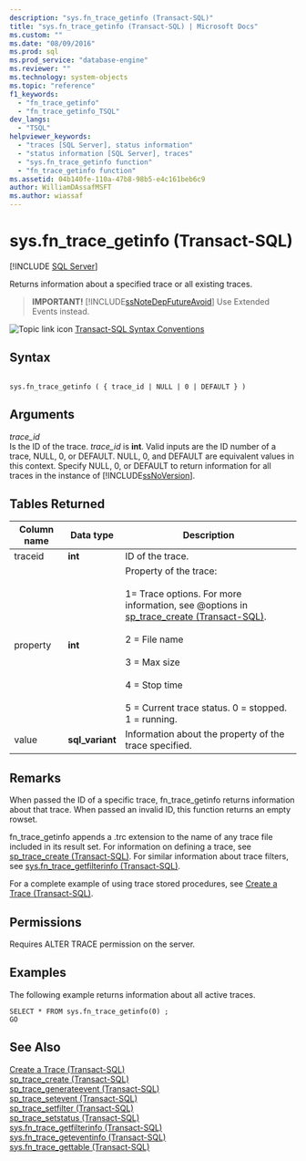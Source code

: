 ```yaml
---
description: "sys.fn_trace_getinfo (Transact-SQL)"
title: "sys.fn_trace_getinfo (Transact-SQL) | Microsoft Docs"
ms.custom: ""
ms.date: "08/09/2016"
ms.prod: sql
ms.prod_service: "database-engine"
ms.reviewer: ""
ms.technology: system-objects
ms.topic: "reference"
f1_keywords: 
  - "fn_trace_getinfo"
  - "fn_trace_getinfo_TSQL"
dev_langs: 
  - "TSQL"
helpviewer_keywords: 
  - "traces [SQL Server], status information"
  - "status information [SQL Server], traces"
  - "sys.fn_trace_getinfo function"
  - "fn_trace_getinfo function"
ms.assetid: 04b140fe-110a-47b8-98b5-e4c161beb6c9
author: WilliamDAssafMSFT
ms.author: wiassaf
---
```

# sys.fn_trace_getinfo (Transact-SQL)
[!INCLUDE [SQL Server](../../includes/applies-to-version/sqlserver.md)]

  Returns information about a specified trace or all existing traces.  
  
> **IMPORTANT!** [!INCLUDE[ssNoteDepFutureAvoid](../../includes/ssnotedepfutureavoid-md.md)] Use Extended Events instead.    
  
 ![Topic link icon](../../database-engine/configure-windows/media/topic-link.gif "Topic link icon") [Transact-SQL Syntax Conventions](../../t-sql/language-elements/transact-sql-syntax-conventions-transact-sql.md)  
  
## Syntax  
  
```  
  
sys.fn_trace_getinfo ( { trace_id | NULL | 0 | DEFAULT } )  
```  
  
## Arguments  
 *trace_id*  
 Is the ID of the trace. *trace_id* is **int**.  Valid inputs are the ID number of a trace, NULL, 0, or DEFAULT. NULL, 0, and DEFAULT are equivalent values in this context. Specify NULL, 0, or DEFAULT to return information for all traces in the instance of [!INCLUDE[ssNoVersion](../../includes/ssnoversion-md.md)].  
  
## Tables Returned  
  
|Column name|Data type|Description|  
|-----------------|---------------|-----------------|  
|traceid|**int**|ID of the trace.|  
|property|**int**|Property of the trace:<br /><br /> 1= Trace options. For more information, see @options in [sp_trace_create &#40;Transact-SQL&#41;](../../relational-databases/system-stored-procedures/sp-trace-create-transact-sql.md).<br /><br /> 2 = File name<br /><br /> 3 = Max size<br /><br /> 4 = Stop time<br /><br /> 5 = Current trace status. 0 = stopped. 1 = running.|  
|value|**sql_variant**|Information about the property of the trace specified.|  
  
## Remarks  
 When passed the ID of a specific trace, fn_trace_getinfo returns information about that trace. When passed an invalid ID, this function returns an empty rowset.  
  
 fn_trace_getinfo appends a .trc extension to the name of any trace file included in its result set. For information on defining a trace, see [sp_trace_create &#40;Transact-SQL&#41;](../../relational-databases/system-stored-procedures/sp-trace-create-transact-sql.md). For similar information about trace filters, see [sys.fn_trace_getfilterinfo &#40;Transact-SQL&#41;](../../relational-databases/system-functions/sys-fn-trace-getfilterinfo-transact-sql.md).  
  
 For a complete example of using trace stored procedures, see [Create a Trace &#40;Transact-SQL&#41;](../../relational-databases/sql-trace/create-a-trace-transact-sql.md).  
  
## Permissions  
 Requires ALTER TRACE permission on the server.  
  
## Examples  
 The following example returns information about all active traces.  
  
```  
SELECT * FROM sys.fn_trace_getinfo(0) ;  
GO  
```  
  
## See Also  
 [Create a Trace &#40;Transact-SQL&#41;](../../relational-databases/sql-trace/create-a-trace-transact-sql.md)   
 [sp_trace_create &#40;Transact-SQL&#41;](../../relational-databases/system-stored-procedures/sp-trace-create-transact-sql.md)   
 [sp_trace_generateevent &#40;Transact-SQL&#41;](../../relational-databases/system-stored-procedures/sp-trace-generateevent-transact-sql.md)   
 [sp_trace_setevent &#40;Transact-SQL&#41;](../../relational-databases/system-stored-procedures/sp-trace-setevent-transact-sql.md)   
 [sp_trace_setfilter &#40;Transact-SQL&#41;](../../relational-databases/system-stored-procedures/sp-trace-setfilter-transact-sql.md)   
 [sp_trace_setstatus &#40;Transact-SQL&#41;](../../relational-databases/system-stored-procedures/sp-trace-setstatus-transact-sql.md)   
 [sys.fn_trace_getfilterinfo &#40;Transact-SQL&#41;](../../relational-databases/system-functions/sys-fn-trace-getfilterinfo-transact-sql.md)   
 [sys.fn_trace_geteventinfo &#40;Transact-SQL&#41;](../../relational-databases/system-functions/sys-fn-trace-geteventinfo-transact-sql.md)   
 [sys.fn_trace_gettable &#40;Transact-SQL&#41;](../../relational-databases/system-functions/sys-fn-trace-gettable-transact-sql.md)  
  
  
